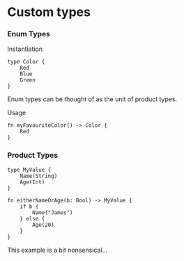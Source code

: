 # Custom types


### Enum Types

Instantiation

```
type Color {
    Red
    Blue
    Green
}

```

Enum types can be thought of as the unit of product types.

Usage

```
fn myFavouriteColor() -> Color {
    Red
}
```

### Product Types

```
type MyValue {
    Name(String)
    Age(Int)
}
```

```
fn eitherNameOrAge(b: Bool) -> MyValue {
    if b {
        Name("James")
    } else {
        Age(20)
    }
}
```

This example is a bit nonsensical...